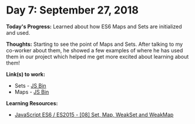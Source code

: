 # Day 7: September 27, 2018

**Today's Progress:** Learned about how ES6 Maps and Sets are initialized and used.

**Thoughts:** Starting to see the point of Maps and Sets. After talking to my co-worker about them, he showed a few examples of where he has used them in our project which helped me get more excited about learning about them!

**Link(s) to work:**
* Sets - [JS Bin](https://jsbin.com/pubovobibo/edit?js,console)
* Maps - [JS Bin](https://jsbin.com/palecumifi/edit?js,console)

**Learning Resources:**
* [JavaScript ES6 / ES2015 - [08] Set, Map, WeakSet and WeakMap](https://www.youtube.com/watch?v=ycohYSx5h9w)
